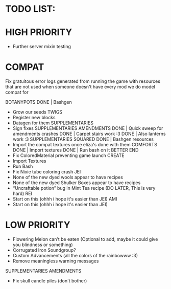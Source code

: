 # TODO LIST:
# HIGH PRIORITY
- Further server mixin testing

# COMPAT
  Fix gratuitous error logs generated from running the game with resources
that are not used when someone doesn't have every mod we do model compat for

BOTANYPOTS
DONE | Bashgen
- Grow our seeds
TWIGS
- Register new blocks
- Datagen for them
SUPPLEMENTARIES
- Sign fixes
SUPPLEMENTARIES AMENDMENTS
DONE | Quick sweep for amendments crashes
DONE | Carpet stairs work :3 
DONE | Also lanterns work :3
SUPPLEMENTARIES SQUARED
DONE | Bashgen resources
- Import the compat textures once eliza's done with them 
COMFORTS
DONE | Import textures
DONE | Run bash on it
BETTER END
- Fix ColoredMaterial preventing game launch
CREATE
- Import Textures
- Run Bash
- Fix Nixie tube coloring crash
JEI
- None of the new dyed wools appear to have recipes
- None of the new dyed Shulker Boxes appear to have recipes
- “Uncraftable potion” bug in Mint Tea recipe (DO LATER, This is very hard)
REI
- Start on this (ohhh i hope it's easier than JEI)
AMI
- Start on this (ohhh i hope it's easier than JEI)

# LOW PRIORITY
- Flowering Melon can’t be eaten (Optional to add, maybe it could give you blindness or something)
- Corrugated Iron Soundgroup?
- Custom Advancements (all the colors of the rainbowww :3)
- Remove meaningless warning messages

SUPPLEMENTARIES AMENDMENTS
- Fix skull candle piles (don't bother)